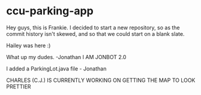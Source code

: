 # ccu-parking-app

Hey guys, this is Frankie.  I decided to start a new repository, so as the commit history isn't skewed, and so that we could start on a blank slate.

Hailey was here :)

What up my dudes. -Jonathan
I AM JONBOT 2.0


I added a ParkingLot.java file - Jonathan

CHARLES (C.J.) IS CURRENTLY WORKING ON GETTING THE MAP TO LOOK PRETTIER 
